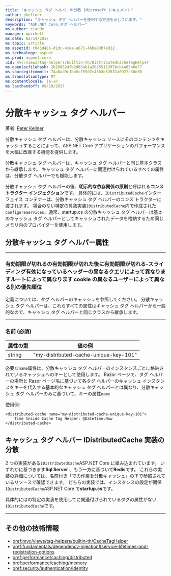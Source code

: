 ```yaml
---
title: "キャッシュ タグ ヘルパーの分散 |Microsoft ドキュメント"
author: pkellner
description: "キャッシュ タグ ヘルパーを使用する方法を示しています。"
keywords: "ASP.NET Core,タグ ヘルパー"
ms.author: riande
manager: wpickett
ms.date: 02/14/2017
ms.topic: article
ms.assetid: c045d485-d1dc-4cea-a675-46be83b7a022
ms.technology: aspnet
ms.prod: aspnet-core
uid: mvc/views/tag-helpers/builtin-th/DistributedCacheTagHelper
ms.openlocfilehash: 2b260624fb2d85ab1a2625511397bcb4a85b6e77
ms.sourcegitcommit: 74a8ad9c1ba5c155d7c4303e67632a0922c38e86
ms.translationtype: MT
ms.contentlocale: ja-JP
ms.lasthandoff: 09/20/2017
---
```

# <a name="distributed-cache-tag-helper"></a>分散キャッシュ タグ ヘルパー

著者: [Peter Kellner](http://peterkellner.net) 


分散キャッシュ タグ ヘルパーは、分散キャッシュ ソースにそのコンテンツをキャッシュすることによって、ASP.NET Core アプリケーションのパフォーマンスを大幅に改善する機能を提供します。

分散キャッシュ タグ ヘルパーは、キャッシュ タグ ヘルパーと同じ基本クラスから継承します。  キャッシュ タグ ヘルパーに関連付けられているすべての属性は、分散タグ ヘルパーでも機能します。


分散キャッシュ タグ ヘルパーの後、**明示的な依存関係の原則**と呼ばれる**コンス トラクター インジェクション**です。  具体的には、`IDistributedCache`インターフェイス コンテナーは、分散キャッシュ タグ ヘルパーのコンス トラクターに渡されます。  場合のない特定の具象実装`IDistributedCache`内で作成された`ConfigureServices`、通常、startup.cs の分散キャッシュ タグ ヘルパーは基本のキャッシュ タグ ヘルパーとしてキャッシュされたデータを格納するため同じメモリ内のプロバイダーを使用します。

## <a name="distributed-cache-tag-helper-attributes"></a>分散キャッシュ タグ ヘルパー属性

- - -

### <a name="enabled-expires-on-expires-after-expires-sliding-vary-by-header-vary-by-query-vary-by-route-vary-by-cookie-vary-by-user-vary-by-priority"></a>有効期限が切れるの有効期限が切れた後に有効期限が切れる-スライディング有効になっているヘッダーの異なるクエリによって異なりますルートによって異なります cookie の異なるユーザーによって異なる別の優先順位

定義については、タグ ヘルパーのキャッシュを参照してください。 分散キャッシュ タグ ヘルパーは、これらすべての属性はキャッシュ タグ ヘルパーから一般的なので、キャッシュ タグ ヘルパーと同じクラスから継承します。

- - -

### <a name="name-required"></a>名前 (必須)

| 属性の型    | 値の例     |
|----------------   |----------------   |
| string    | "my-distributed-cache-unique-key-101"     |

必要な`name`属性は、分散キャッシュ タグ ヘルパーのインスタンスごとに格納されているキャッシュへのキーとして使用します。  Razor ページで、タグ ヘルパーの場所と Razor ページ名に基づいて各タグ ヘルパーのキャッシュ インスタンスをキーを代入する基本的なキャッシュ タグ ヘルパーとは異なり、分散キャッシュ タグ ヘルパーのみに基づいて、キーの属性`name`

使用例:

```cshtml
<distributed-cache name="my-distributed-cache-unique-key-101">
    Time Inside Cache Tag Helper: @DateTime.Now
</distributed-cache>
```

## <a name="distributed-cache-tag-helper-idistributedcache-implementations"></a>キャッシュ タグ ヘルパー IDistributedCache 実装の分散

2 つの実装がある`IDistributedCache`ASP.NET Core に組み込まれています。  いずれかに基づきます**Sql Server** 、もう一方に基づいて**Redis**です。 これらの実装の詳細については、名前付き「での作業を分散キャッシュ」の下で参照されているリソースで確認できます。 どちらの実装では、インスタンスの設定が関係`IDistributedCache`ASP.NET Core で**startup.cs**です。

具体的にはの特定の実装を使用してに関連付けられているタグの属性がない`IDistributedCache`です。



- - -



## <a name="additional-resources"></a>その他の技術情報

* <xref:mvc/views/tag-helpers/builtin-th/CacheTagHelper>
* <xref:fundamentals/dependency-injection#service-lifetimes-and-registration-options>
* <xref:performance/caching/distributed>
* <xref:performance/caching/memory>
* <xref:security/authentication/identity>
